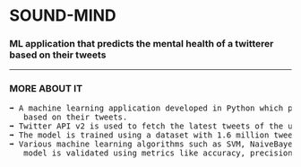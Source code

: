 # SOUND-MIND
<h3>ML application that predicts the mental health of a twitterer based on their tweets</h3>
<hr>
<h3>MORE ABOUT IT</h3>
<pre>
➡️ A machine learning application developed in Python which predicts the mental health of a twitterer 
   based on their tweets. 
➡️ Twitter API v2 is used to fetch the latest tweets of the user. 
➡️ The model is trained using a dataset with 1.6 million tweets. 
➡️ Various machine learning algorithms such as SVM, NaiveBayes, Logistic Regression are used and the best 
   model is validated using metrics like accuracy, precision, recall and f1 score, etc.
</pre>

